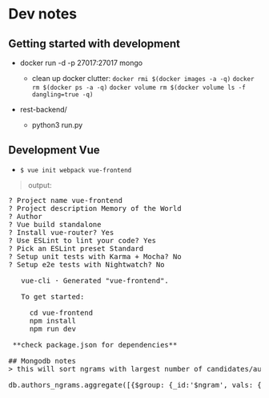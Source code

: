 # Dev notes
## Getting started with development

  * docker run -d -p 27017:27017 mongo
    * clean up docker clutter:
    `docker rmi $(docker images -a -q)`
    `docker rm $(docker ps -a -q)`
    `docker volume rm $(docker volume ls -f dangling=true -q)`
    
  * rest-backend/
    * python3 run.py
    
## Development Vue

  * `$ vue init webpack vue-frontend` 
 > output:
 
<pre>
? Project name vue-frontend
? Project description Memory of the World
? Author 
? Vue build standalone
? Install vue-router? Yes
? Use ESLint to lint your code? Yes
? Pick an ESLint preset Standard
? Setup unit tests with Karma + Mocha? No
? Setup e2e tests with Nightwatch? No

   vue-cli · Generated "vue-frontend".

   To get started:
   
     cd vue-frontend
     npm install
     npm run dev

 **check package.json for dependencies**

## Mongodb notes
> this will sort ngrams with largest number of candidates/authors:

db.authors_ngrams.aggregate([{$group: {_id:'$ngram', vals: {'$push': '$val'}}}, {$project: {count: {$size: "$vals"}}}, {$sort: {'count': -1}}])
